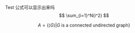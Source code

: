 Test
公式可以显示出来吗
$$
\sum_{i=1}^N(i^2)
$$

$$
A = \{ \langle G \rangle \vert G \text{ is a connected undirected graph}\}
$$
